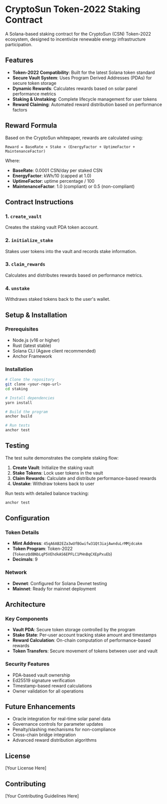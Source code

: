 # CryptoSun Token-2022 Staking Contract

A Solana-based staking contract for the CryptoSun (CSN) Token-2022 ecosystem, designed to incentivize renewable energy infrastructure participation.

## Features

- **Token-2022 Compatibility**: Built for the latest Solana token standard
- **Secure Vault System**: Uses Program Derived Addresses (PDAs) for secure token storage
- **Dynamic Rewards**: Calculates rewards based on solar panel performance metrics
- **Staking & Unstaking**: Complete lifecycle management for user tokens
- **Reward Claiming**: Automated reward distribution based on performance factors

## Reward Formula

Based on the CryptoSun whitepaper, rewards are calculated using:

```
Reward = BaseRate × Stake × (EnergyFactor + UptimeFactor + MaintenanceFactor)
```

Where:
- **BaseRate**: 0.0001 CSN/day per staked CSN
- **EnergyFactor**: kWh/10 (capped at 1.0)
- **UptimeFactor**: uptime percentage / 100
- **MaintenanceFactor**: 1.0 (compliant) or 0.5 (non-compliant)

## Contract Instructions

### 1. `create_vault`
Creates the staking vault PDA token account.

### 2. `initialize_stake`
Stakes user tokens into the vault and records stake information.

### 3. `claim_rewards`
Calculates and distributes rewards based on performance metrics.

### 4. `unstake`
Withdraws staked tokens back to the user's wallet.

## Setup & Installation

### Prerequisites
- Node.js (v16 or higher)
- Rust (latest stable)
- Solana CLI (Agave client recommended)
- Anchor Framework

### Installation
```bash
# Clone the repository
git clone <your-repo-url>
cd staking

# Install dependencies
yarn install

# Build the program
anchor build

# Run tests
anchor test
```

## Testing

The test suite demonstrates the complete staking flow:

1. **Create Vault**: Initialize the staking vault
2. **Stake Tokens**: Lock user tokens in the vault
3. **Claim Rewards**: Calculate and distribute performance-based rewards
4. **Unstake**: Withdraw tokens back to user

Run tests with detailed balance tracking:
```bash
anchor test
```

## Configuration

### Token Details
- **Mint Address**: `45qA6AB2EZa3wUfBGwifw31Qt3iajAwnduLrMMjdcakm`
- **Token Program**: Token-2022 (`TokenzQdBNbLqP5VEhdkAS6EPFLC1PHnBqCXEpPxuEb`)
- **Decimals**: 9

### Network
- **Devnet**: Configured for Solana Devnet testing
- **Mainnet**: Ready for mainnet deployment

## Architecture

### Key Components
- **Vault PDA**: Secure token storage controlled by the program
- **Stake State**: Per-user account tracking stake amount and timestamps
- **Reward Calculation**: On-chain computation of performance-based rewards
- **Token Transfers**: Secure movement of tokens between user and vault

### Security Features
- PDA-based vault ownership
- Ed25519 signature verification
- Timestamp-based reward calculations
- Owner validation for all operations

## Future Enhancements

- Oracle integration for real-time solar panel data
- Governance controls for parameter updates
- Penalty/slashing mechanisms for non-compliance
- Cross-chain bridge integration
- Advanced reward distribution algorithms

## License

[Your License Here]

## Contributing

[Your Contributing Guidelines Here] 